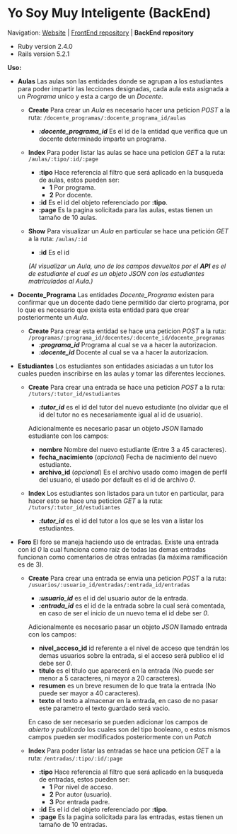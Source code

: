 # Yo Soy Muy Inteligente (BackEnd)

Navigation: [Website][1] | [FrontEnd repository][2] | **BackEnd repository**

  [1]: https://github.com/DreamTeamUN
  [2]: https://github.com/DreamTeamUN/YoSoyMuyInteligente_FrontEnd

* Ruby  version 2.4.0
* Rails version 5.2.1

**Uso:**
* **Aulas**
Las aulas son las entidades donde se agrupan a los estudiantes para poder impartir las lecciones designadas, cada aula esta asignada a un *Programa* unico y esta a cargo de un *Docente*.

  * **Create**
Para crear un *Aula* es necesario hacer una peticion *POST* a la ruta:
`/docente_programas/:docente_programa_id/aulas`
    * ***:docente_programa_id*** Es el id de la entidad que verifica que un docente determinado imparte un programa.

  * **Index**
Para poder listar las aulas se hace una peticion *GET* a la ruta:
`/aulas/:tipo/:id/:page`
    * **:tipo** Hace referencia al filtro que será aplicado en la busqueda de aulas, estos pueden ser:
      * **1** Por programa.
      * **2** Por docente.
     * **:id** Es el id del objeto referenciado por **:tipo**.
     * **:page** Es la pagina solicitada para las aulas, estas tienen un tamaño de 10 aulas.

  * **Show**
Para visualizar un *Aula* en particular se hace una petición *GET* a la ruta:
`/aulas/:id`
    * **:id** Es el id

    *(Al visualizar un Aula, uno de los campos devueltos por el **API** es el de estudiante el cual es un objeto *JSON* con los estudiantes matriculados al Aula.)*

* **Docente_Programa**
Las entidades *Docente_Programa* existen para confirmar que un docente dado tiene permitido dar cierto programa, por lo que es necesario que exista esta entidad para que crear posteriormente un *Aula*.

  * **Create**
Para crear esta entidad se hace una peticion *POST* a la ruta:
`/programas/:programa_id/docentes/:docente_id/docente_programas`
    * ***:programa_id*** Programa al cual se va a hacer la autorizacion.
    * ***:docente_id*** Docente al cual se va a hacer la autorizacion.

* **Estudiantes**
Los estudiantes son entidades asiciadas a un tutor los cuales pueden inscribirse en las aulas y tomar las diferentes lecciones.
  * **Create**
Para crear una entrada se hace una peticion *POST* a la ruta:
`/tutors/:tutor_id/estudiantes`
    * ***:tutor_id*** es el id del tutor del nuevo estudiante (no olvidar que el id del tutor no es necesariamente igual al id de usuario).

    Adicionalmente es necesario pasar un objeto *JSON* llamado estudiante con los campos:
    * **nombre** Nombre del nuevo estudiante (Entre 3 a 45 caracteres).
    * **fecha_nacimiento** (*opcional*) Fecha de nacimiento del nuevo estudiante.
    * **archivo_id** (*opcional*) Es el archivo usado como imagen de perfil del usuario, el usado por default es el id de archivo *0*.

  * **Index**
Los estudiantes son listados para un tutor en particular, para hacer esto se hace una peticion *GET* a la ruta:
`/tutors/:tutor_id/estudiantes`
    * ***:tutor_id*** es el id del tutor a los que se les van a listar los estudiantes.

* **Foro**
El foro se maneja haciendo uso de entradas.
Existe una entrada con id *0* la cual funciona como raiz de todas las demas entradas funcionan como comentarios de otras entradas (la máxima ramificación es de 3).
  * **Create**
Para crear una entrada se envia una peticion *POST* a la ruta:
`/usuarios/:usuario_id/entradas/:entrada_id/entradas`
    * ***:usuario_id*** es el id del usuario autor de la entrada.
    * ***:entrada_id*** es el id de la entrada sobre la cual será comentada, en caso de ser el inicio de un nuevo tema el id debe ser *0*.

    Adicionalmente es necesario pasar un objeto *JSON* llamado entrada con los campos:
    * **nivel_acceso_id** id referente a el nivel de acceso que tendrán los demas usuarios sobre la entrada, si el acceso será publico el id debe ser *0*.
    * **titulo** es el titulo que aparecerá en la entrada
    (No puede ser menor a 5 caracteres, ni mayor a 20 caracteres).
    * **resumen** es un breve resumen de lo que trata la entrada
    (No puede ser mayor a 40 caracteres).
    * **texto** el texto a almacenar en la entrada, en caso de no pasar este parametro el texto guardado será vacio.

    En caso de ser necesario se pueden adicionar los campos de *abierto* y *publicado* los cuales son del tipo booleano, o estos mismos campos pueden ser modificados posteriormente con un *Patch*

  * **Index**
Para poder listar las entradas se hace una peticion *GET* a la ruta:
`/entradas/:tipo/:id/:page`
    * **:tipo** Hace referencia al filtro que será aplicado en la busqueda de entradas, estos pueden ser:
      * **1** Por nivel de acceso.
      * **2** Por autor (usuario).
      * **3** Por entrada padre.
     * **:id** Es el id del objeto referenciado por **:tipo**.
     * **:page** Es la pagina solicitada para las entradas, estas tienen un tamaño de 10 entradas.
